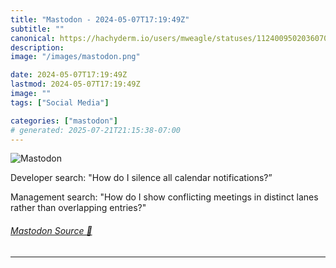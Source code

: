 ```yaml
---
title: "Mastodon - 2024-05-07T17:19:49Z"
subtitle: ""
canonical: https://hachyderm.io/users/mweagle/statuses/112400950203607087
description:
image: "/images/mastodon.png"

date: 2024-05-07T17:19:49Z
lastmod: 2024-05-07T17:19:49Z
image: ""
tags: ["Social Media"]

categories: ["mastodon"]
# generated: 2025-07-21T21:15:38-07:00
---
```

![Mastodon](/images/mastodon.png)

<p>Developer search: &quot;How do I silence all calendar notifications?”</p><p>Management search: &quot;How do I show conflicting meetings in distinct lanes rather than overlapping entries?&quot;</p>


###### [Mastodon Source 🐘](https://hachyderm.io/@mweagle/112400950203607087)

___
